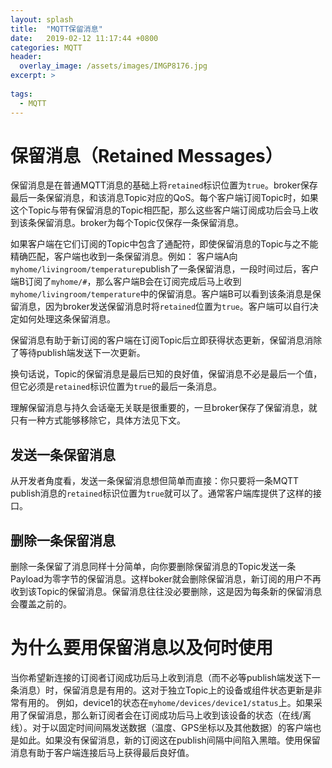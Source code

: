 ```yaml
---
layout: splash
title:  "MQTT保留消息"
date:   2019-02-12 11:17:44 +0800
categories: MQTT
header:
  overlay_image: /assets/images/IMGP8176.jpg
excerpt: >
     
tags: 
  - MQTT
---
```

# 保留消息（Retained Messages）
保留消息是在普通MQTT消息的基础上将`retained`标识位置为`true`。broker保存最后一条保留消息，和该消息Topic对应的QoS。每个客户端订阅Topic时，如果这个Topic与带有保留消息的Topic相匹配，那么这些客户端订阅成功后会马上收到该条保留消息。broker为每个Topic仅保存一条保留消息。

如果客户端在它们订阅的Topic中包含了通配符，即使保留消息的Topic与之不能精确匹配，客户端也收到一条保留消息。例如：
客户端A向`myhome/livingroom/temperature`publish了一条保留消息，一段时间过后，客户端B订阅了`myhome/#`，那么客户端B会在订阅完成后马上收到`myhome/livingroom/temperature`中的保留消息。客户端B可以看到该条消息是保留消息，因为broker发送保留消息时将`retained`位置为`true`。客户端可以自行决定如何处理这条保留消息。

保留消息有助于新订阅的客户端在订阅Topic后立即获得状态更新，保留消息消除了等待publish端发送下一次更新。

换句话说，Topic的保留消息是最后已知的良好值，保留消息不必是最后一个值，但它必须是`retained`标识位置为`true`的最后一条消息。

理解保留消息与持久会话毫无关联是很重要的，一旦broker保存了保留消息，就只有一种方式能够移除它，具体方法见下文。

## 发送一条保留消息
从开发者角度看，发送一条保留消息想但简单而直接：你只要将一条MQTT publish消息的`retained`标识位置为`true`就可以了。通常客户端库提供了这样的接口。

## 删除一条保留消息
删除一条保留了消息同样十分简单，向你要删除保留消息的Topic发送一条Payload为零字节的保留消息。这样boker就会删除保留消息，新订阅的用户不再收到该Topic的保留消息。保留消息往往没必要删除，这是因为每条新的保留消息会覆盖之前的。

# 为什么要用保留消息以及何时使用
当你希望新连接的订阅者订阅成功后马上收到消息（而不必等publish端发送下一条消息）时，保留消息是有用的。这对于独立Topic上的设备或组件状态更新是非常有用的。
例如，device1的状态在`myhome/devices/device1/status`上。如果采用了保留消息，那么新订阅者会在订阅成功后马上收到该设备的状态（在线/离线）。对于以固定时间间隔发送数据（温度、GPS坐标以及其他数据）的客户端也是如此。如果没有保留消息，新的订阅这在publish间隔中间陷入黑暗。使用保留消息有助于客户端连接后马上获得最后良好值。
